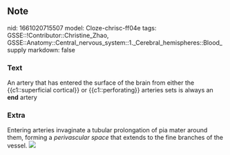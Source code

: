 ## Note
nid: 1661020715507
model: Cloze-chrisc-ff04e
tags: GSSE::!Contributor::Christine_Zhao, GSSE::Anatomy::Central_nervous_system::1._Cerebral_hemispheres::Blood_supply
markdown: false

### Text
<div>
  <div>
    <div>
      <div>
        <div>
          An artery that has entered the surface of the brain from
          either the {{c1::superficial cortical}} or
          {{c1::perforating}} arteries sets is always an <b>end</b>
          artery
        </div>
      </div>
    </div>
  </div>
</div>

### Extra
<div>
  <div>
    <div>
      <div>
        <div>Entering arteries invaginate a tubular prolongation of
pia mater around them, forming a <span style="font-style: 
         italic;">perivascular space</span> that extends to the
        fine branches of the vessel. <img src= 
        "paste-eeac5922500792a901c9f7df99580ff6e25860a0.jpg"></div>
      </div>
    </div>
  </div>
</div>
